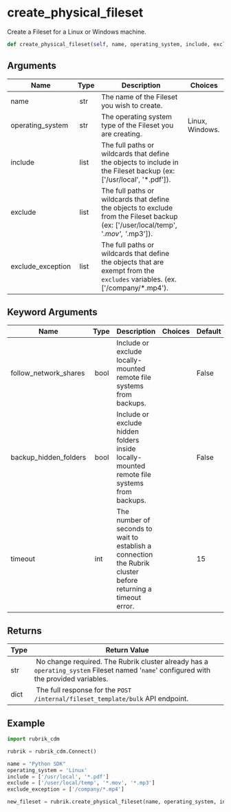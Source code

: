 # create_physical_fileset

Create a Fileset for a Linux or Windows machine.

```py
def create_physical_fileset(self, name, operating_system, include, exclude, exclude_exception, follow_network_shares=False, backup_hidden_folders=False, timeout=15):
```

## Arguments

| Name        | Type | Description                                                                 | Choices |
|-------------|------|-----------------------------------------------------------------------------|---------|
| name  | str | The name of the Fileset you wish to create. |  |
| operating_system  | str | The operating system type of the Fileset you are creating.  | Linux, Windows. |
| include  | list | The full paths or wildcards that define the objects to include in the Fileset backup (ex: ['/usr/local', '*.pdf']). |  |
| exclude  | list | The full paths or wildcards that define the objects to exclude from the Fileset backup (ex: ['/user/local/temp', '*.mov', '*.mp3']). |  |
| exclude_exception  | list | The full paths or wildcards that define the objects that are exempt from the `excludes` variables. (ex. ['/company/*.mp4'). |  |

## Keyword Arguments

| Name        | Type | Description                                                                 | Choices | Default |
|-------------|------|-----------------------------------------------------------------------------|---------|---------|
| follow_network_shares  | bool | Include or exclude locally-mounted remote file systems from backups.  |  | False |
| backup_hidden_folders  | bool | Include or exclude hidden folders inside locally-mounted remote file systems from backups.  |  | False |
| timeout  | int | The number of seconds to wait to establish a connection the Rubrik cluster before returning a timeout error.  |  | 15 |

## Returns

| Type | Return Value                                                                                  |
|------|-----------------------------------------------------------------------------------------------|
| str | No change required. The Rubrik cluster already has a `operating_system` Fileset named '`name`' configured with the provided variables. |
| dict | The full response for the `POST /internal/fileset_template/bulk` API endpoint. |



## Example

```py
import rubrik_cdm

rubrik = rubrik_cdm.Connect()

name = "Python SDK"
operating_system = 'Linux'
include = ['/usr/local', '*.pdf']
exclude = ['/user/local/temp', '*.mov', '*.mp3']
exclude_exception = ['/company/*.mp4']

new_fileset = rubrik.create_physical_fileset(name, operating_system, include, exclude, exclude_exception)

```
